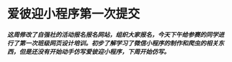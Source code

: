 # 爱彼迎小程序第一次提交
##### 	这周修改了自强社的活动报名报名网站，组织大家报名，今天下午给参赛的同学进行了第一次班级网页设计培训。初步了解学习了微信小程序的制作和爬虫的相关东西，但是还没有开始动手仿写爱彼迎小程序，下周开始仿写。


